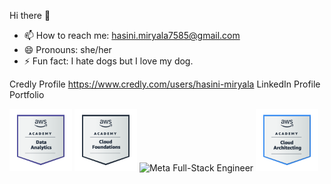  Hi there 👋
  
 
- 📫 How to reach me: hasini.miryala7585@gmail.com
- 😄 Pronouns: she/her
- ⚡ Fun fact: I hate dogs but I love my dog.

Credly Profile
https://www.credly.com/users/hasini-miryala
LinkedIn Profile
Portfolio 
 

<img src="./aws-academy-graduate-aws-academy-data-analytics (2).png" width="100" height="100" alt="Meta Full-Stack Engineer" title="Meta Full-Stack Engineer" />


<img src="./aws-academy-graduate-aws-academy-cloud-foundations (1).png" width="100" height="100" alt="Meta Full-Stack Engineer" title="Meta Full-Stack Engineer" />


<img src="./aws-academy-graduate-aws-academy-machine-learning-foundations (1)" width="100" height="100" alt="Meta Full-Stack Engineer" title="Meta Full-Stack Engineer" />


<img src="./aws-academy-graduate-aws-academy-cloud-architecting.png" width="100" height="100" alt="Meta Full-Stack Engineer" title="Meta Full-Stack Engineer" />
